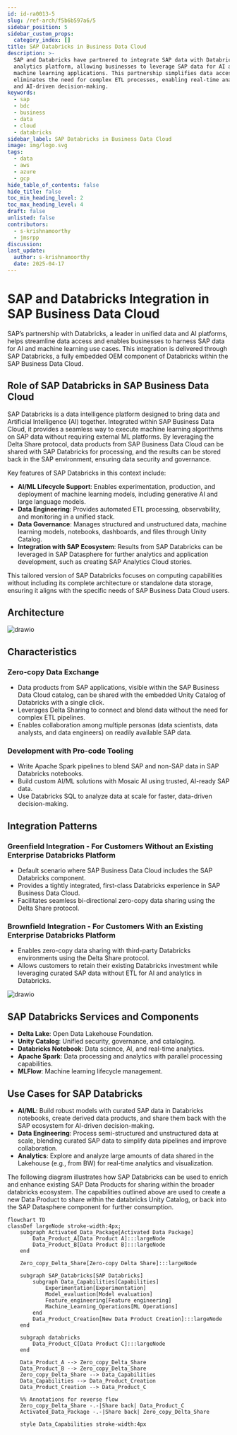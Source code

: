 ```yaml
---
id: id-ra0013-5
slug: /ref-arch/f5b6b597a6/5
sidebar_position: 5
sidebar_custom_props:
  category_index: []
title: SAP Databricks in Business Data Cloud
description: >-
  SAP and Databricks have partnered to integrate SAP data with Databricks AI and
  analytics platform, allowing businesses to leverage SAP data for AI and
  machine learning applications. This partnership simplifies data access and
  eliminates the need for complex ETL processes, enabling real-time analytics
  and AI-driven decision-making.
keywords:
  - sap
  - bdc
  - business
  - data
  - cloud
  - databricks
sidebar_label: SAP Databricks in Business Data Cloud
image: img/logo.svg
tags:
  - data
  - aws
  - azure
  - gcp
hide_table_of_contents: false
hide_title: false
toc_min_heading_level: 2
toc_max_heading_level: 4
draft: false
unlisted: false
contributors:
  - s-krishnamoorthy
  - jmsrpp
discussion: 
last_update:
  author: s-krishnamoorthy
  date: 2025-04-17
---
```


# SAP and Databricks Integration in SAP Business Data Cloud

SAP’s partnership with Databricks, a leader in unified data and AI platforms, helps streamline data access and enables businesses to harness SAP data for AI and machine learning use cases. This integration is delivered through SAP Databricks, a fully embedded OEM component of Databricks within the SAP Business Data Cloud.

## Role of SAP Databricks in SAP Business Data Cloud

SAP Databricks is a data intelligence platform designed to bring data and Artificial Intelligence (AI) together. Integrated within SAP Business Data Cloud, it provides a seamless way to execute machine learning algorithms on SAP data without requiring external ML platforms. By leveraging the Delta Share protocol, data products from SAP Business Data Cloud can be shared with SAP Databricks for processing, and the results can be stored back in the SAP environment, ensuring data security and governance.

Key features of SAP Databricks in this context include:

-   **AI/ML Lifecycle Support**: Enables experimentation, production, and deployment of machine learning models, including generative AI and large language models.
-   **Data Engineering**: Provides automated ETL processing, observability, and monitoring in a unified stack.
-   **Data Governance**: Manages structured and unstructured data, machine learning models, notebooks, dashboards, and files through Unity Catalog.
-   **Integration with SAP Ecosystem**: Results from SAP Databricks can be leveraged in SAP Datasphere for further analytics and application development, such as creating SAP Analytics Cloud stories.

This tailored version of SAP Databricks focuses on computing capabilities without including its complete architecture or standalone data storage, ensuring it aligns with the specific needs of SAP Business Data Cloud users.

## Architecture

![drawio](drawio/bdc-databricks.drawio)

## Characteristics

### Zero-copy Data Exchange

-   Data products from SAP applications, visible within the SAP Business Data Cloud catalog, can be shared with the embedded Unity Catalog of Databricks with a single click.
-   Leverages Delta Sharing to connect and blend data without the need for complex ETL pipelines.
-   Enables collaboration among multiple personas (data scientists, data analysts, and data engineers) on readily available SAP data.

### Development with Pro-code Tooling

-   Write Apache Spark pipelines to blend SAP and non-SAP data in SAP Databricks notebooks.
-   Build custom AI/ML solutions with Mosaic AI using trusted, AI-ready SAP data.
-   Use Databricks SQL to analyze data at scale for faster, data-driven decision-making.

## Integration Patterns

### Greenfield Integration - For Customers Without an Existing Enterprise Databricks Platform

-   Default scenario where SAP Business Data Cloud includes the SAP Databricks component.
-   Provides a tightly integrated, first-class Databricks experience in SAP Business Data Cloud.
-   Facilitates seamless bi-directional zero-copy data sharing using the Delta Share protocol.

### Brownfield Integration - For Customers With an Existing Enterprise Databricks Platform

-   Enables zero-copy data sharing with third-party Databricks environments using the Delta Share protocol.
-   Allows customers to retain their existing Databricks investment while leveraging curated SAP data without ETL for AI and analytics in Databricks.

![drawio](drawio/bdc-databricks-brownfield.drawio)

## SAP Databricks Services and Components

-   **Delta Lake**: Open Data Lakehouse Foundation.
-   **Unity Catalog**: Unified security, governance, and cataloging.
-   **Databricks Notebook**: Data science, AI, and real-time analytics.
-   **Apache Spark**: Data processing and analytics with parallel processing capabilities.
-   **MLFlow**: Machine learning lifecycle management.

## Use Cases for SAP Databricks

-   **AI/ML**: Build robust models with curated SAP data in Databricks notebooks, create derived data products, and share them back with the SAP ecosystem for AI-driven decision-making.
-   **Data Engineering**: Process semi-structured and unstructured data at scale, blending curated SAP data to simplify data pipelines and improve collaboration.
-   **Analytics**: Explore and analyze large amounts of data shared in the Lakehouse (e.g., from BW) for real-time analytics and visualization.

The following diagram illustrates how SAP Databricks can be used to enrich and enhance existing SAP Data Products for sharing within the broader databricks ecosystem. The capabilities outlined above are used to create a new Data Product to share within the databricks Unity Catalog, or back into the SAP Datasphere component for further consumption.

```mermaid
flowchart TD
classDef largeNode stroke-width:4px;
    subgraph Activated_Data_Package[Activated Data Package]
        Data_Product_A[Data Product A]:::largeNode
        Data_Product_B[Data Product B]:::largeNode
    end

    Zero_copy_Delta_Share[Zero-copy Delta Share]:::largeNode

    subgraph SAP_Databricks[SAP Databricks]
        subgraph Data_Capabilities[Capabilities]
            Experimentation[Experimentation]
            Model_evaluation[Model evaluation]
            Feature_engineering[Feature engineering]
            Machine_Learning_Operations[ML Operations]
        end
        Data_Product_Creation[New Data Product Creation]:::largeNode
    end

    subgraph databricks
        Data_Product_C[Data Product C]:::largeNode
    end

    Data_Product_A --> Zero_copy_Delta_Share
    Data_Product_B --> Zero_copy_Delta_Share
    Zero_copy_Delta_Share --> Data_Capabilities
    Data_Capabilities --> Data_Product_Creation
    Data_Product_Creation --> Data_Product_C

    %% Annotations for reverse flow
    Zero_copy_Delta_Share -.-|Share back| Data_Product_C
    Activated_Data_Package -.-|Share back| Zero_copy_Delta_Share

    style Data_Capabilities stroke-width:4px
```